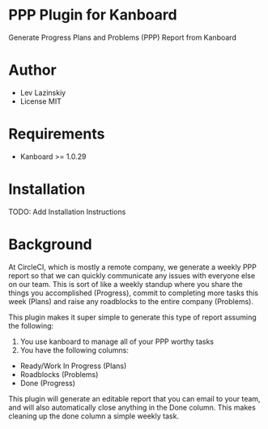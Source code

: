 # PPP Plugin for Kanboard
Generate Progress Plans and Problems (PPP) Report from Kanboard

# Author

* Lev Lazinskiy
* License MIT

# Requirements

* Kanboard >= 1.0.29

# Installation

TODO: Add Installation Instructions

# Background
At CircleCI, which is mostly a remote company, we generate a weekly PPP report so that we can quickly communicate any issues with everyone else on our team. This is sort of like a weekly standup where you share the things you accomplished (Progress), commit to completing more tasks this week (Plans) and raise any roadblocks to the entire company (Problems).

This plugin makes it super simple to generate this type of report assuming the following:

1. You use kanboard to manage all of your PPP worthy tasks
2. You have the following columns:
  * Ready/Work In Progress (Plans)
  * Roadblocks (Problems)
  * Done (Progress)

This plugin will generate an editable report that you can email to your team, and will also automatically close anything in the Done column. This makes cleaning up the done column a simple weekly task.
